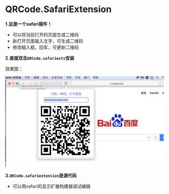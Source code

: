 # QRCode.SafariExtension

**1.这是一个safari插件！**

* 可以将当前打开的页面生成二维码
* 新打开页面输入文字，可生成二维码
* 修改输入框，回车，可更新二维码

**2.直接双击`QRCode.safariextz`安装**

效果图：

![preview](./preview.jpg)

**3.`QRCode.safariextension`是源代码**

* 可以用safari的显示扩展构建器调试编辑